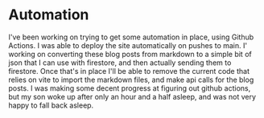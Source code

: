 # Automation

I've been working on trying to get some automation in place, using Github Actions. I was able to deploy the site automatically on pushes to main.
I' working on converting these blog posts from markdown to a simple bit of json that I can use with firestore, and then actually sending them to firestore.
Once that's in place I'll be able to remove the current code that relies on vite to import the markdown files, and make api calls for the blog posts.
I was making some decent progress at figuring out github actions, but my son woke up after only an hour and a half asleep, and was not very happy to fall back asleep.

